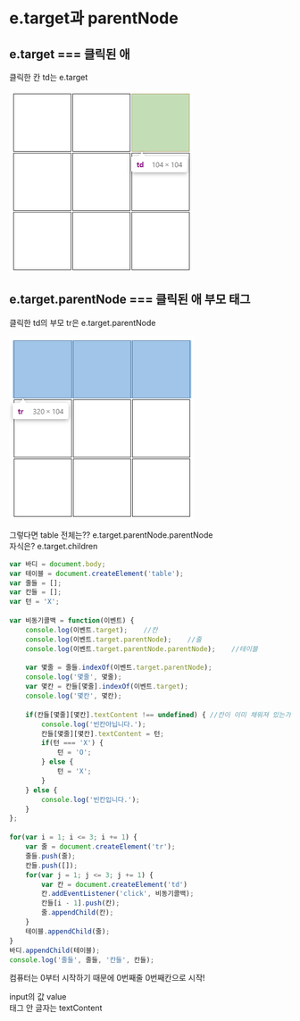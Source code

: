 # e.target과 parentNode

## e.target === 클릭된 애

클릭한 칸 td는 e.target

![](../.gitbook/assets/image%20%2830%29.png)

## e.target.parentNode === 클릭된 애 부모 태그

클릭한 td의 부모 tr은 e.target.parentNode

![](../.gitbook/assets/image%20%2829%29.png)

그렇다면 table 전체는?? e.target.parentNode.parentNode  
자식은? e.target.children

```javascript
var 바디 = document.body;
var 테이블 = document.createElement('table');
var 줄들 = [];
var 칸들 = [];
var 턴 = 'X';

var 비동기콜백 = function(이벤트) {
    console.log(이벤트.target);    //칸
    console.log(이벤트.target.parentNode);    //줄
    console.log(이벤트.target.parentNode.parentNode);    //테이블

    var 몇줄 = 줄들.indexOf(이벤트.target.parentNode);
    console.log('몇줄', 몇줄);
    var 몇칸 = 칸들[몇줄].indexOf(이벤트.target);
    console.log('몇칸', 몇칸);

    if(칸들[몇줄][몇칸].textContent !== undefined) { //칸이 이미 채워져 있는가?
        console.log('빈칸아닙니다.');
        칸들[몇줄][몇칸].textContent = 턴;
        if(턴 === 'X') {
            턴 = 'O';
        } else {
            턴 = 'X';
        }
    } else {
        console.log('빈칸입니다.');
    }
};

for(var i = 1; i <= 3; i += 1) {
    var 줄 = document.createElement('tr');
    줄들.push(줄);
    칸들.push([]);
    for(var j = 1; j <= 3; j += 1) {
        var 칸 = document.createElement('td')
        칸.addEventListener('click', 비동기콜백);
        칸들[i - 1].push(칸);
        줄.appendChild(칸);
    }
    테이블.appendChild(줄);
}
바디.appendChild(테이블);
console.log('줄들', 줄들, '칸들', 칸들);
```

컴퓨터는 0부터 시작하기 때문에 0번째줄 0번째칸으로 시작!

input의 값 value  
태그 안 글자는 textContent

